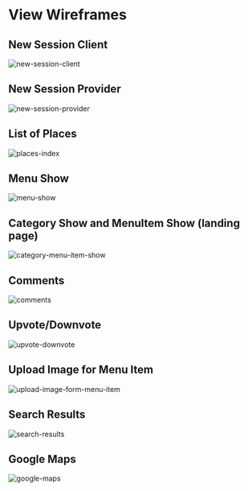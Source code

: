 # View Wireframes

## New Session Client
![new-session-client]

## New Session Provider
![new-session-provider]

## List of Places
![places-index]

## Menu Show
![menu-show]

## Category Show and MenuItem Show (landing page)
![category-menu-item-show]

## Comments
![comments]

## Upvote/Downvote
![upvote-downvote]

## Upload Image for Menu Item
![upload-image-form-menu-item]

## Search Results
![search-results]

## Google Maps
![google-maps]

[new-session-client]: ./wireframes/1.png
[new-session-provider]: ./wireframes/2.png
[places-index]: ./wireframes/3.png
[menu-show]: ./wireframes/4.png
[category-menu-item-show]: ./wireframes/5.png
[comments]: ./wireframes/6.png
[upvote-downvote]: ./wireframes/7.png
[upload-image-form-menu-item]: ./wireframes/8.png
[search-results]: ./wireframes/9.png
[google-maps]: ./wireframes/10.png
